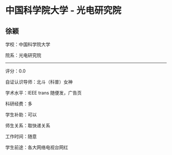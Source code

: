# 中国科学院大学 - 光电研究院

## 徐颖

学校：中国科学院大学

院系：光电研究院

* * *

评分：0.0

自证认识导师：北斗（科普）女神

学术水平：IEEE trans 随便发，广告页

科研经费：多

学生补助：可以

师生关系：取快递关系

工作时间：随意

学生前途：各大网络电视台网红